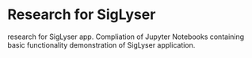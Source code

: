 # Research for SigLyser
research for SigLyser app. Compliation of Jupyter Notebooks containing basic functionality demonstration of SigLyser application.
